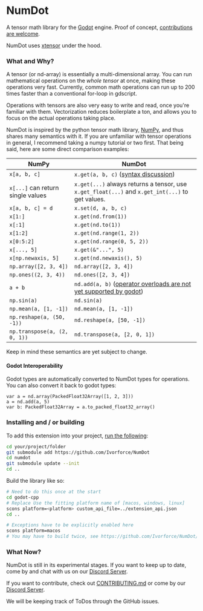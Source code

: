 # NumDot

A tensor math library for the [Godot](https://godotengine.org) engine. Proof of concept, [contributions are welcome](https://github.com/Ivorforce/NumDot/blob/main/CONTRIBUTING.md).

NumDot uses [xtensor](https://github.com/xtensor-stack/xtensor) under the hood.

### What and Why?

A tensor (or nd-array) is essentially a multi-dimensional array. You can run mathematical operations on the _whole tensor_ at once, making these operations very fast. Currently, common math operations can run up to 200 times faster than a conventional for-loop in gdscript.

Operations with tensors are also very easy to write and read, once you're familiar with them. Vectorization reduces boilerplate a ton, and allows you to focus on the actual operations taking place.

NumDot is inspired by the python tensor math library, [NumPy](https://numpy.org), and thus shares many semantics with it. If you are unfamiliar with tensor operations in general, I recommend taking a numpy tutorial or two first. That being said, here are some direct comparison examples:

| NumPy                             | NumDot                                                                                                                           |
|-----------------------------------|----------------------------------------------------------------------------------------------------------------------------------|
| `x[a, b, c]`                      | `x.get(a, b, c)` ([syntax discussion](https://github.com/Ivorforce/NumDot/issues/6))                                             |
| `x[...]` can return single values | `x.get(...)` always returns a tensor, use `x.get_float(...)` and `x.get_int(...)` to get values.                                 |
| `x[a, b, c] = d`                  | `x.set(d, a, b, c)`                                                                                                              |
| `x[1:]`                           | `x.get(nd.from(1))`                                                                                                              |
| `x[:1]`                           | `x.get(nd.to(1))`                                                                                                                |
| `x[1:2]`                          | `x.get(nd.range(1, 2))`                                                                                                          |
| `x[0:5:2]`                        | `x.get(nd.range(0, 5, 2))`                                                                                                       |
| `x[..., 5]`                       | `x.get(&"...", 5)`                                                                                                               |
| `x[np.newaxis, 5]`                | `x.get(nd.newaxis(), 5)`                                                                                                         |
| `np.array([2, 3, 4])`             | `nd.array([2, 3, 4])`                                                                                                            |
| `np.ones((2, 3, 4))`              | `nd.ones([2, 3, 4])`                                                                                                             |
| `a + b`                           | `nd.add(a, b)` ([operator overloads are not yet supported by godot](https://github.com/godotengine/godot-proposals/issues/8383)) |
| `np.sin(a)`                       | `nd.sin(a)`                                                                                                                      |
| `np.mean(a, [1, -1])`             | `nd.mean(a, [1, -1])`                                                                                                            |
| `np.reshape(a, (50, -1))`         | `nd.reshape(a, [50, -1])`                                                                                                        |
| `np.transpose(a, (2, 0, 1))`      | `nd.transpose(a, [2, 0, 1])`                                                                                                       |

Keep in mind these semantics are yet subject to change.

#### Godot Interoperability

Godot types are automatically converted to NumDot types for operations. You can also convert it back to godot types:
```gdscript
var a = nd.array(PackedFloat32Array([1, 2, 3]))
a = nd.add(a, 5)
var b: PackedFloat32Array = a.to_packed_float32_array()
```


### Installing and / or building

To add this extension into your project, [run the following](https://docs.godotengine.org/en/stable/tutorials/scripting/gdextension/gdextension_cpp_example.html):
```bash
cd your/project/folder
git submodule add https://github.com/Ivorforce/NumDot
cd numdot
git submodule update --init
cd ..
```

Build the library like so:

```bash
# Need to do this once at the start
cd godot-cpp
# Replace Use the fitting platform name of [macos, windows, linux]
scons platform=<platform> custom_api_file=../extension_api.json
cd ..

# Exceptions have to be explicitly enabled here
scons platform=macos
# You may have to build twice, see https://github.com/Ivorforce/NumDot/issues/23
```

### What Now?

NumDot is still in its experimental stages. If you want to keep up to date, come by and chat with us on our [Discord Server](https://discord.gg/hxuWcAXF).

If you want to contribute, check out [CONTRIBUTING.md](https://github.com/Ivorforce/NumDot/blob/main/CONTRIBUTING.md) or come by our [Discord Server](https://discord.gg/hxuWcAXF).

We will be keeping track of ToDos through the GitHub issues.
